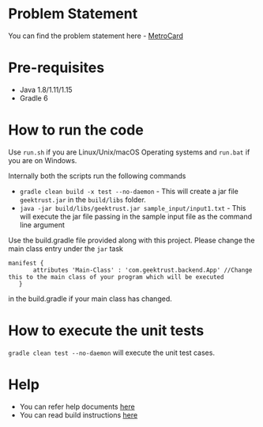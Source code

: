 # Problem Statement

You can find the problem statement here - [MetroCard](https://www.geektrust.com/challenge/metro-card)

# Pre-requisites
* Java 1.8/1.11/1.15
* Gradle 6

# How to run the code

Use `run.sh` if you are Linux/Unix/macOS Operating systems and `run.bat` if you are on Windows.

Internally both the scripts run the following commands 

 * `gradle clean build -x test --no-daemon` - This will create a jar file `geektrust.jar` in the `build/libs` folder.
 * `java -jar build/libs/geektrust.jar sample_input/input1.txt` - This will execute the jar file passing in the sample input file as the command line argument

 Use the build.gradle file provided along with this project. Please change the main class entry under the `jar` task

 ```
 manifest {
        attributes 'Main-Class' : 'com.geektrust.backend.App' //Change this to the main class of your program which will be executed
    }
```
in the build.gradle if your main class has changed.

 # How to execute the unit tests

 `gradle clean test --no-daemon` will execute the unit test cases.

# Help

* You can refer help documents [here](https://help.geektrust.com)
* You can read build instructions [here](https://github.com/geektrust/coding-problem-artefacts/tree/master/Java)
